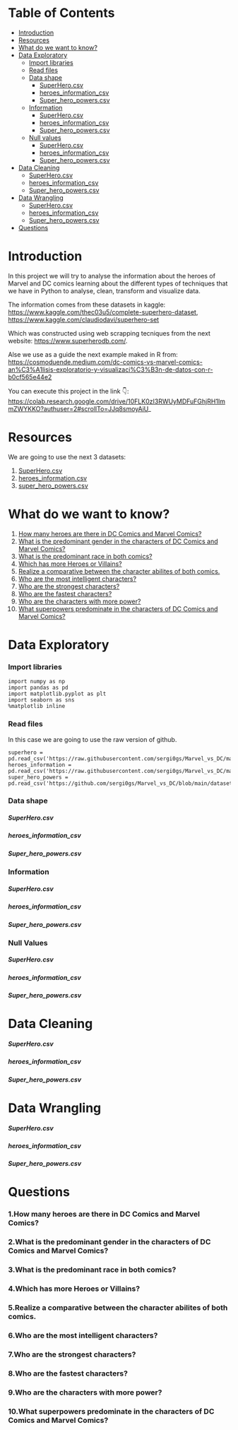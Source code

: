 # Table of Contents
- [Introduction](#introduction)
- [Resources](#resources)
- [What do we want to know?](#what-do-we-want-to-know)
- [Data Exploratory](#data-exploratory)
  - [Import libraries](#import-libraries)
  - [Read files](#read-files)
  - [Data shape](#data-shape)
    - [SuperHero.csv](#superherocsv)
    - [heroes_information_csv](#heroes_information_csv)
    - [Super_hero_powers.csv](#super_hero_powerscsv)
  - [Information](#information)
    - [SuperHero.csv](#superherocsv-1)
    - [heroes_information_csv](#heroes_information_csv-1)
    - [Super_hero_powers.csv](#super_hero_powerscsv-1)
  - [Null values](#null-values)
    - [SuperHero.csv](#superherocsv-2)
    - [heroes_information_csv](#heroes_information_csv-2)
    - [Super_hero_powers.csv](#super_hero_powerscsv-2) 
- [Data Cleaning](#data-cleaning)
  - [SuperHero.csv](#superherocsv-3)
  - [heroes_information_csv](#heroes_information_csv-3)
  - [Super_hero_powers.csv](#super_hero_powerscsv-3)
- [Data Wrangling](#data-wrangling)
  - [SuperHero.csv](#superherocsv-4)
  - [heroes_information_csv](#heroes_information_csv-4)
  - [Super_hero_powers.csv](#super_hero_powerscsv-4)
- [Questions](#questions)

# Introduction

In this project we will try to analyse the information about the heroes of Marvel and DC comics learning about the different types of techniques that we have in Python to analyse, clean, transform and visualize data.

The information comes from these datasets in kaggle:
https://www.kaggle.com/thec03u5/complete-superhero-dataset, 
https://www.kaggle.com/claudiodavi/superhero-set

Which was constructed using web scrapping tecniques from the next website: https://www.superherodb.com/.

Alse we use as a guide the next example maked in R from: https://cosmoduende.medium.com/dc-comics-vs-marvel-comics-an%C3%A1lisis-exploratorio-y-visualizaci%C3%B3n-de-datos-con-r-b0cf565e44e2

You can execute this project in the link 👇: 
https://colab.research.google.com/drive/10FLK0zI3RWUyMDFuFGhjRH1ImmZWYKKO?authuser=2#scrollTo=JJq8smoyAiU_

# Resources
We are going to use the next 3 datasets:
1. [SuperHero.csv](https://github.com/sergi0gs/Marvel_vs_DC/blob/main/datasets/SuperheroDataset.csv)
2. [heroes_information.csv](https://github.com/sergi0gs/Marvel_vs_DC/blob/main/datasets/heroes_information.csv)
3. [super_hero_powers.csv](https://github.com/sergi0gs/Marvel_vs_DC/blob/main/datasets/super_hero_powers.csv)

# What do we want to know?
1. [How many heroes are there in DC Comics and Marvel Comics?](#1how-many-heroes-are-there-in-dc-comics-and-marvel-comics) 
2. [What is the predominant gender in the characters of DC Comics and Marvel Comics?](#2what-is-the-predominant-gender-in-the-characters-of-dc-comics-and-marvel-comics)
3. [What is the predominant race in both comics?](#3what-is-the-predominant-race-in-both-comics)
4. [Which has more Heroes or Villains?](#4which-has-more-heroes-or-villains)
5. [Realize a comparative between the character abilites of both comics.](#5realize-a-comparative-between-the-character-abilites-of-both-comics)
6. [Who are the most intelligent characters?](#6who-are-the-most-intelligent-characters)
7. [Who are the strongest characters?](#7who-are-the-strongest-characters)
8. [Who are the fastest characters?](#8who-are-the-fastest-characters)
9. [Who are the characters with more power?](#9who-are-the-characters-with-more-power)
10. [What superpowers predominate in the characters of DC Comics and Marvel Comics?](#10what-superpowers-predominate-in-the-characters-of-dc-comics-and-marvel-comics)

# Data Exploratory
### Import libraries
```
import numpy as np
import pandas as pd
import matplotlib.pyplot as plt
import seaborn as sns
%matplotlib inline

```

### Read files
In this case we are going to use the raw version of github.
```
superhero = pd.read_csv('https://raw.githubusercontent.com/sergi0gs/Marvel_vs_DC/main/datasets/SuperheroDataset.csv')
heroes_information = pd.read_csv('https://raw.githubusercontent.com/sergi0gs/Marvel_vs_DC/main/datasets/heroes_information.csv')
super_hero_powers = pd.read_csv('https://github.com/sergi0gs/Marvel_vs_DC/blob/main/datasets/super_hero_powers.csv')
```

### Data shape
##### SuperHero.csv
##### heroes_information_csv
##### Super_hero_powers.csv

### Information
##### SuperHero.csv
##### heroes_information_csv
##### Super_hero_powers.csv

### Null Values
##### SuperHero.csv
##### heroes_information_csv
##### Super_hero_powers.csv


# Data Cleaning
##### SuperHero.csv
##### heroes_information_csv
##### Super_hero_powers.csv

# Data Wrangling
##### SuperHero.csv
##### heroes_information_csv
##### Super_hero_powers.csv


# Questions 
### 1.How many heroes are there in DC Comics and Marvel Comics?
### 2.What is the predominant gender in the characters of DC Comics and Marvel Comics?
### 3.What is the predominant race in both comics?
### 4.Which has more Heroes or Villains?
### 5.Realize a comparative between the character abilites of both comics.
### 6.Who are the most intelligent characters?
### 7.Who are the strongest characters?
### 8.Who are the fastest characters?
### 9.Who are the characters with more power?
### 10.What superpowers predominate in the characters of DC Comics and Marvel Comics?
